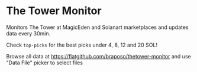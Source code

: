 # The Tower Monitor

Monitors The Tower at MagicEden and Solanart marketplaces and updates data every 30min.

Check `top-picks` for the best picks under 4, 8, 12 and 20 SOL!

Browse all data at https://flatgithub.com/braposo/thetower-monitor and use "Data File" picker to select files
